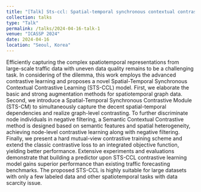 ```yaml
---
title: "[Talk] Sts-ccl: Spatial-temporal synchronous contextual contrastive learning for urban traffic forecasting"
collection: talks
type: "Talk"
permalink: /talks/2024-04-16-talk-1
venue: "ICASSP 2024"
date: 2024-04-16
location: "Seoul, Korea"
---
```


Efficiently capturing the complex spatiotemporal representations from large-scale traffic data with uneven data quality remains to be a challenging task. In considering of the dilemma, this work employs the advanced contrastive learning and proposes a novel Spatial-Temporal Synchronous Contextual Contrastive Learning (STS-CCL) model. First, we elaborate the basic and strong augmentation methods for spatiotemporal graph data. Second, we introduce a Spatial-Temporal Synchronous Contrastive Module (STS-CM) to simultaneously capture the decent spatial-temporal dependencies and realize graph-level contrasting. To further discriminate node individuals in negative filtering, a Semantic Contextual Contrastive method is designed based on semantic features and spatial heterogeneity, achieving node-level contrastive learning along with negative filtering. Finally, we present a hard mutual-view contrastive training scheme and extend the classic contrastive loss to an integrated objective function, yielding better performance. Extensive experiments and evaluations demonstrate that building a predictor upon STS-CCL contrastive learning model gains superior performance than existing traffic forecasting benchmarks. The proposed STS-CCL is highly suitable for large datasets with only a few labeled data and other spatiotemporal tasks with data scarcity issue.
